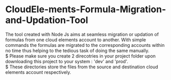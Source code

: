 # CloudEle-ments-Formula-Migration-and-Updation-Tool
The tool created with Node Js aims at seamless migration or updation of formulas from one cloud elements account to another. With simple commands the formulas  are migrated to the corresponding accounts within no time thus helping to the tedious task of doing the same manually.</br>
$ Please make sure you create 2 direcotries in your project folder upon downloading this project to your system : 'dev' and 'prod'.</br>
$ These directories store the files from the source and destination cloud elements account respectively.
